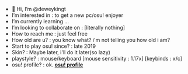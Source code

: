 - 👋 Hi, I’m @deweykingt
- I’m interested in : to get a new pc/osu! enjoyer
- I’m currently learning ...
- I’m looking to collaborate on : [literally nothing]
- How to reach me : just feel free
- How old are u? : you know what? i'm not telling you how old i am?
- Start to play osu! since? : late 2019
- Skin? : Maybe later, i'll do it later(so lazy)
- playstyle? : mouse/keyboard [mouse sensitivity : 1.17x] [keybinds : x/c]
- osu! profile? : ok. [**osu! profile**](https://osu.ppy.sh/users/15805602)

